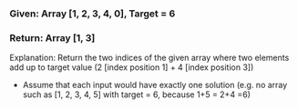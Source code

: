 ### Given: Array [1, 2, 3, 4, 0], Target = 6

### Return: Array [1, 3]

Explanation: Return the two indices of the given array where two elements add up to target value (2 [index position 1] + 4 [index position 3])

-   Assume that each input would have exactly one solution (e.g. no array such as [1, 2, 3, 4, 5] with target = 6, because 1+5 = 2+4 =6)

